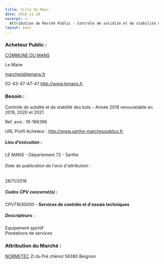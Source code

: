 ```yaml
---
title: Ville du Mans
date: 2018-11-28
excerpt: >-
  Attribution de Marché Public - Contrôle de solidité et de stabilité des buts - Année 2018 renouvelable en 2019, 2020 et 2021
layout: post
---
```


### Acheteur Public : 
<a href="/acheteur-33/siren-217201813"> COMMUNE DU MANS</a><br/>

Le Maire

marches@lemans.fr

02-43-47-47-47
http://www.lemans.fr
### Besoin :

Contrôle de solidité et de stabilité des buts - Année 2018 renouvelable en 2019, 2020 et 2021

Ref. avis : 18-166396

URL Profil Acheteur : http://www.sarthe-marchespublics.fr

##### Lieu d'exécution :

LE MANS - Département 72 - Sarthe

###### Date de publication de l'avis d'attribution : 
28/11/2018

##### Codes CPV concerné(s) :
CPV71630000 - **Services de contrôle et d'essais techniques** <br/>

##### Descripteurs :
Equipement sportif <br/>
Prestations de services <br/>

### Attribution du Marché :
<a href="/entreprise-259/siren-409472545"> NORMETEC</a>    Zi du Pré chênot 56380 Beignon <br/>
